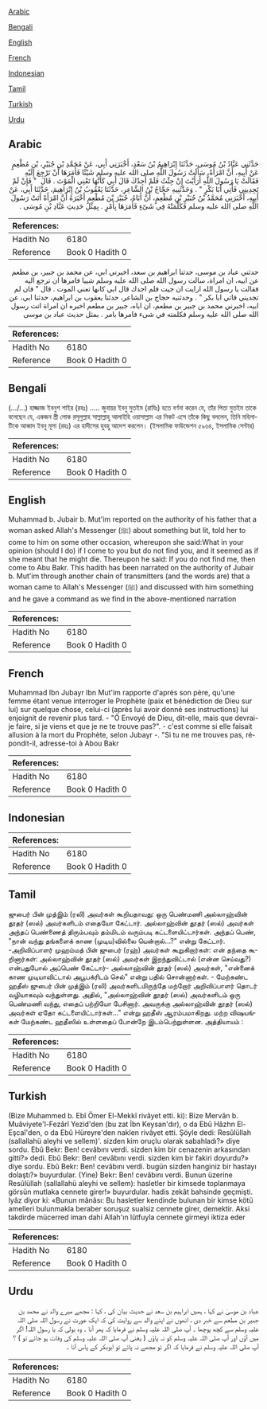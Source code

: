 [Arabic](#arabic)

[Bengali](#bengali)

[English](#english)

[French](#french)

[Indonesian](#indonesian)

[Tamil](#tamil)

[Turkish](#turkish)

[Urdu](#urdu)

## Arabic


<div dir="rtl" lang="ar" style={{fontSize:'larger',backgroundColor:'#f8f9fa',padding:20}}>
حَدَّثَنِي عَبَّادُ بْنُ مُوسَى، حَدَّثَنَا إِبْرَاهِيمُ بْنُ سَعْدٍ، أَخْبَرَنِي أَبِي، عَنْ مُحَمَّدِ بْنِ جُبَيْرِ، بْنِ مُطْعِمٍ عَنْ أَبِيهِ، أَنَّ امْرَأَةً، سَأَلَتْ رَسُولَ اللَّهِ صلى الله عليه وسلم شَيْئًا فَأَمَرَهَا أَنْ تَرْجِعَ إِلَيْهِ فَقَالَتْ يَا رَسُولَ اللَّهِ أَرَأَيْتَ إِنْ جِئْتُ فَلَمْ أَجِدْكَ قَالَ أَبِي كَأَنَّهَا تَعْنِي الْمَوْتَ ‏.‏ قَالَ ‏ "‏ فَإِنْ لَمْ تَجِدِينِي فَأْتِي أَبَا بَكْرٍ ‏"‏ ‏.‏ وَحَدَّثَنِيهِ حَجَّاجُ بْنُ الشَّاعِرِ، حَدَّثَنَا يَعْقُوبُ بْنُ إِبْرَاهِيمَ، حَدَّثَنَا أَبِي، عَنْ أَبِيهِ، أَخْبَرَنِي مُحَمَّدُ بْنُ جُبَيْرِ بْنِ مُطْعِمٍ، أَنَّ أَبَاهُ، جُبَيْرَ بْنَ مُطْعِمٍ أَخْبَرَهُ أَنَّ امْرَأَةً أَتَتْ رَسُولَ اللَّهِ صلى الله عليه وسلم فَكَلَّمَتْهُ فِي شَىْءٍ فَأَمَرَهَا بِأَمْرٍ ‏.‏ بِمِثْلِ حَدِيثِ عَبَّادِ بْنِ مُوسَى ‏.‏
</div>
<div style={{backgroundColor:'#f8f9fa',padding:20, marginBottom: 10}}><table> <thead> <tr> <th>References:</th> <th></th> </tr> </thead> <tbody><tr><td>Hadith No</td><td>6180</td></tr><tr><td>Reference</td><td>Book 0 Hadith 0</td></tr></tbody></table></div>


<div dir="rtl" lang="ar" style={{fontSize:'larger',backgroundColor:'#f8f9fa',padding:20}}>
حدثني عباد بن موسى، حدثنا ابراهيم بن سعد، اخبرني ابي، عن محمد بن جبير، بن مطعم عن ابيه، ان امراة، سالت رسول الله صلى الله عليه وسلم شييا فامرها ان ترجع اليه فقالت يا رسول الله ارايت ان جيت فلم اجدك قال ابي كانها تعني الموت . قال " فان لم تجديني فاتي ابا بكر " . وحدثنيه حجاج بن الشاعر، حدثنا يعقوب بن ابراهيم، حدثنا ابي، عن ابيه، اخبرني محمد بن جبير بن مطعم، ان اباه، جبير بن مطعم اخبره ان امراة اتت رسول الله صلى الله عليه وسلم فكلمته في شىء فامرها بامر . بمثل حديث عباد بن موسى
</div>
<div style={{backgroundColor:'#f8f9fa',padding:20, marginBottom: 10}}><table> <thead> <tr> <th>References:</th> <th></th> </tr> </thead> <tbody><tr><td>Hadith No</td><td>6180</td></tr><tr><td>Reference</td><td>Book 0 Hadith 0</td></tr></tbody></table></div>

## Bengali


<div dir="ltr" lang="bn" style={{fontSize:'larger',backgroundColor:'#f8f9fa',padding:20}}>
(…/...) হাজ্জাজ ইবনুশ শাইর (রহঃ) ..... জুবায়র ইবনু মুতইম (রাযিঃ) হতে বর্ণনা করেন যে, তাঁর পিতা মুতইম তাকে বলেছেন যে, একজন স্ত্রী লোক রসূলুল্লাহ সাল্লাল্লাহু আলাইহি ওয়াসাল্লাম এর নিকট এসে তাঁকে কিছু বললেন, তিনি মহিলাটিকে আব্বাদ ইবনু মূসা (রহঃ) এর হাদীসের হুবহু আদেশ করলেন। (ইসলামিক ফাউন্ডেশন ৫৯৬৪, ইসলামিক সেন্টার)
</div>
<div style={{backgroundColor:'#f8f9fa',padding:20, marginBottom: 10}}><table> <thead> <tr> <th>References:</th> <th></th> </tr> </thead> <tbody><tr><td>Hadith No</td><td>6180</td></tr><tr><td>Reference</td><td>Book 0 Hadith 0</td></tr></tbody></table></div>

## English


<div dir="ltr" lang="en" style={{fontSize:'larger',backgroundColor:'#f8f9fa',padding:20}}>
Muhammad b. Jubair b. Mut'im reported on the authority of his father that a woman asked Allah's Messenger (ﷺ) about something but lit, told her to come to him on some other occasion, whereupon she said:What in your opinion (should I do) if I come to you but do not find you, and it seemed as if she meant that he might die. Thereupon he said: If you do not find me, then come to Abu Bakr. This hadith has been narrated on the authority of Jubair b. Mut'im through another chain of transmitters (and the words are) that a woman came to Allah's Messenger (ﷺ) and discussed with him something and he gave a command as we find in the above-mentioned narration
</div>
<div style={{backgroundColor:'#f8f9fa',padding:20, marginBottom: 10}}><table> <thead> <tr> <th>References:</th> <th></th> </tr> </thead> <tbody><tr><td>Hadith No</td><td>6180</td></tr><tr><td>Reference</td><td>Book 0 Hadith 0</td></tr></tbody></table></div>

## French


<div dir="ltr" lang="fr" style={{fontSize:'larger',backgroundColor:'#f8f9fa',padding:20}}>
Muhammad Ibn Jubayr Ibn Mut'im rapporte d'après son père, qu'une femme étant venue interroger le Prophète (paix et bénédiction de Dieu sur lui) sur quelque chose, celui-ci (après lui avoir donné ses instructions) lui enjoignit de revenir plus tard. - "Ô Envoyé de Dieu, dit-elle, mais que devrai-je faire, si je viens et que je ne te trouve pas?". - c'est comme si elle faisait allusion à la mort du Prophète, selon Jubayr -. "Si tu ne me trouves pas, répondit-il, adresse-toi à Abou Bakr
</div>
<div style={{backgroundColor:'#f8f9fa',padding:20, marginBottom: 10}}><table> <thead> <tr> <th>References:</th> <th></th> </tr> </thead> <tbody><tr><td>Hadith No</td><td>6180</td></tr><tr><td>Reference</td><td>Book 0 Hadith 0</td></tr></tbody></table></div>

## Indonesian


<div dir="ltr" lang="id" style={{fontSize:'larger',backgroundColor:'#f8f9fa',padding:20}}>

</div>
<div style={{backgroundColor:'#f8f9fa',padding:20, marginBottom: 10}}><table> <thead> <tr> <th>References:</th> <th></th> </tr> </thead> <tbody><tr><td>Hadith No</td><td>6180</td></tr><tr><td>Reference</td><td>Book 0 Hadith 0</td></tr></tbody></table></div>

## Tamil


<div dir="ltr" lang="ta" style={{fontSize:'larger',backgroundColor:'#f8f9fa',padding:20}}>
ஜுபைர் பின் முத்இம் (ரலி) அவர்கள் கூறியதாவது: ஒரு பெண்மணி அல்லாஹ்வின் தூதர் (ஸல்) அவர்களிடம் எதையோ கேட்டார். அல்லாஹ்வின் தூதர் (ஸல்) அவர்கள் அந்தப் பெண்ணைத் திரும்பவும் தம்மிடம் வரும்படி கட்டளையிட்டார்கள். அந்தப் பெண், "நான் வந்து தங்களைக் காண (முடிய)வில்லை யென்றால்...?" என்று கேட்டார். -அறிவிப்பாளர் முஹம்மத் பின் ஜுபைர் (ரஹ்) அவர்கள் கூறுகிறார்கள்: என் தந்தை கூறினார்கள்: அல்லாஹ்வின் தூதர் (ஸல்) அவர்கள் இறந்துவிட்டால் (என்ன செய்வது?) என்பதுபோல் அப்பெண் கேட்டார்- அல்லாஹ்வின் தூதர் (ஸல்) அவர்கள், "என்னைக் காண முடியாவிட்டால் அபூபக்ரிடம் செல்" என்று பதில் சொன்னார்கள். - மேற்கண்ட ஹதீஸ் ஜுபைர் பின் முத்இம் (ரலி) அவர்களிடமிருந்தே மற்றோர் அறிவிப்பாளர் தொடர் வழியாகவும் வந்துள்ளது. அதில், "அல்லாஹ்வின் தூதர் (ஸல்) அவர்களிடம் ஒரு பெண்மணி வந்து, எதைப் பற்றியோ பேசினார். அவருக்கு அல்லாஹ்வின் தூதர் (ஸல்) அவர்கள் ஏதோ கட்டளையிட்டார்கள்..." என்று ஹதீஸ் ஆரம்பமாகிறது. மற்ற விஷயங்கள் மேற்கண்ட ஹதீஸில் உள்ளதைப் போன்றே இடம்பெற்றுள்ளன. அத்தியாயம் :
</div>
<div style={{backgroundColor:'#f8f9fa',padding:20, marginBottom: 10}}><table> <thead> <tr> <th>References:</th> <th></th> </tr> </thead> <tbody><tr><td>Hadith No</td><td>6180</td></tr><tr><td>Reference</td><td>Book 0 Hadith 0</td></tr></tbody></table></div>

## Turkish


<div dir="ltr" lang="tr" style={{fontSize:'larger',backgroundColor:'#f8f9fa',padding:20}}>
(Bize Muhammed b. Ebî Ömer El-Mekkî rivâyet etti. ki): Bize Mervân b. Muâviyete'l-Fezârî Yezid'den (bu zat İbn Keysan'dır), o da Ebû Hâzhn El-Eşcaî'den, o da Ebû Hüreyre'den naklen rivâyet etti. Şöyle dedi: Resûlüllah (sallallahü aleyhi ve sellem)'. sizden kim oruçlu olarak sabahladı?» diye sordu. Ebû Bekr: Ben! cevâbını verdi. sizden kim bir cenazenin arkasından gitti?» dedi. Ebû Bekr: Ben! cevâbını verdi. sizden kim bir fakiri doyurdu?» diye sordu. Ebû Bekr: Ben! cevâbını verdi. bugün sizden hanginiz bir hastayı dolaştı?» buyurdular. (Yine) Bekr: Ben! cevâbını verdi. Bunun üzerine Resûlüllah (sallallahü aleyhi ve sellem): hasletler bir kimsede toplanmaya görsün mutlaka cennete girer!» buyurdular. hadis zekât bahsinde geçmişti. Iyâz diyor ki: «Bunun mânâsı: Bu hasletler kendinde bulunan bir kimse kötü amelleri bulunmakla beraber soruşuz sualsiz cennete girer, demektir. Aksi takdirde mücerred iman dahi Allah'ın lûtfuyla cennete girmeyi iktiza eder
</div>
<div style={{backgroundColor:'#f8f9fa',padding:20, marginBottom: 10}}><table> <thead> <tr> <th>References:</th> <th></th> </tr> </thead> <tbody><tr><td>Hadith No</td><td>6180</td></tr><tr><td>Reference</td><td>Book 0 Hadith 0</td></tr></tbody></table></div>

## Urdu


<div dir="rtl" lang="ur" style={{fontSize:'larger',backgroundColor:'#f8f9fa',padding:20}}>
عباد بن موسیٰ نے کہا ، ہمیں ابراہیم بن سعد نے حدیث بیان کی ، کہا : مجھے میرے والد نے محمد بن جبیر بن مطعم سے خبر دی ، انھوں نے اپنے والد سے روایت کی کہ ایک عورت نے رسول اللہ صلی اللہ علیہ وسلم سے کچھ پوچھا ۔ آپ صلی اللہ علیہ وسلم نے فرمایا کہ پھر آنا ۔ وہ بولی کہ یا رسول اللہ! اگر میں آؤں اور آپ صلی اللہ علیہ وسلم کو نہ پاؤں ( یعنی آپ صلی اللہ علیہ وسلم کی وفات ہو جائے تو ) ؟ آپ صلی اللہ علیہ وسلم نے فرمایا کہ اگر تو مجھے نہ پائے تو ابوبکر کے پاس آنا ۔
</div>
<div style={{backgroundColor:'#f8f9fa',padding:20, marginBottom: 10}}><table> <thead> <tr> <th>References:</th> <th></th> </tr> </thead> <tbody><tr><td>Hadith No</td><td>6180</td></tr><tr><td>Reference</td><td>Book 0 Hadith 0</td></tr></tbody></table></div>